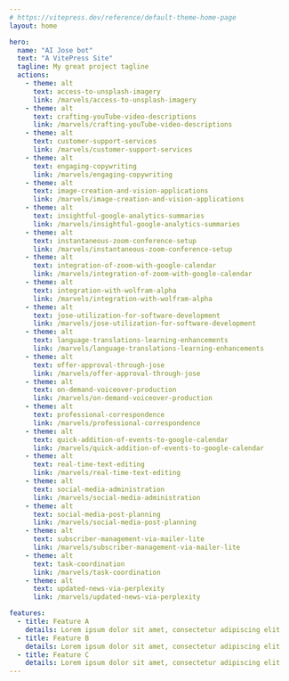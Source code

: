 ```yaml
---
# https://vitepress.dev/reference/default-theme-home-page
layout: home

hero:
  name: "AI Jose bot"
  text: "A VitePress Site"
  tagline: My great project tagline
  actions:
    - theme: alt
      text: access-to-unsplash-imagery
      link: /marvels/access-to-unsplash-imagery
    - theme: alt
      text: crafting-youTube-video-descriptions
      link: /marvels/crafting-youTube-video-descriptions
    - theme: alt
      text: customer-support-services
      link: /marvels/customer-support-services
    - theme: alt
      text: engaging-copywriting
      link: /marvels/engaging-copywriting
    - theme: alt
      text: image-creation-and-vision-applications
      link: /marvels/image-creation-and-vision-applications
    - theme: alt
      text: insightful-google-analytics-summaries
      link: /marvels/insightful-google-analytics-summaries
    - theme: alt
      text: instantaneous-zoom-conference-setup
      link: /marvels/instantaneous-zoom-conference-setup
    - theme: alt
      text: integration-of-zoom-with-google-calendar
      link: /marvels/integration-of-zoom-with-google-calendar
    - theme: alt
      text: integration-with-wolfram-alpha
      link: /marvels/integration-with-wolfram-alpha
    - theme: alt
      text: jose-utilization-for-software-development
      link: /marvels/jose-utilization-for-software-development
    - theme: alt
      text: language-translations-learning-enhancements
      link: /marvels/language-translations-learning-enhancements
    - theme: alt
      text: offer-approval-through-jose
      link: /marvels/offer-approval-through-jose
    - theme: alt
      text: on-demand-voiceover-production
      link: /marvels/on-demand-voiceover-production
    - theme: alt
      text: professional-correspondence
      link: /marvels/professional-correspondence
    - theme: alt
      text: quick-addition-of-events-to-google-calendar
      link: /marvels/quick-addition-of-events-to-google-calendar
    - theme: alt
      text: real-time-text-editing
      link: /marvels/real-time-text-editing
    - theme: alt
      text: social-media-administration
      link: /marvels/social-media-administration
    - theme: alt
      text: social-media-post-planning
      link: /marvels/social-media-post-planning
    - theme: alt
      text: subscriber-management-via-mailer-lite
      link: /marvels/subscriber-management-via-mailer-lite
    - theme: alt
      text: task-coordination
      link: /marvels/task-coordination
    - theme: alt
      text: updated-news-via-perplexity
      link: /marvels/updated-news-via-perplexity

features:
  - title: Feature A
    details: Lorem ipsum dolor sit amet, consectetur adipiscing elit
  - title: Feature B
    details: Lorem ipsum dolor sit amet, consectetur adipiscing elit
  - title: Feature C
    details: Lorem ipsum dolor sit amet, consectetur adipiscing elit
---
```



